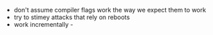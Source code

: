 - don't assume compiler flags work the way we expect them to work
- try to stimey attacks that rely on reboots
- work incrementally - 

